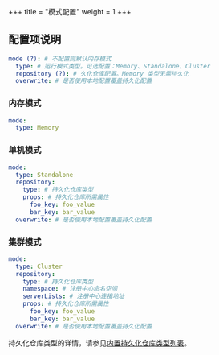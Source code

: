 +++
title = "模式配置"
weight = 1
+++

## 配置项说明

```yaml
mode (?): # 不配置则默认内存模式
  type: # 运行模式类型。可选配置：Memory、Standalone、Cluster
  repository (?): # 久化仓库配置。Memory 类型无需持久化
  overwrite: # 是否使用本地配置覆盖持久化配置
```

### 内存模式

```yaml
mode:
  type: Memory
```

### 单机模式

```yaml
mode:
  type: Standalone
  repository:
    type: # 持久化仓库类型
    props: # 持久化仓库所需属性
      foo_key: foo_value
      bar_key: bar_value
  overwrite: # 是否使用本地配置覆盖持久化配置
```

### 集群模式

```yaml
mode:
  type: Cluster
  repository:
    type: # 持久化仓库类型
    namespace: # 注册中心命名空间
    serverLists: # 注册中心连接地址
    props: # 持久化仓库所需属性
      foo_key: foo_value
      bar_key: bar_value
  overwrite: # 是否使用本地配置覆盖持久化配置
```

持久化仓库类型的详情，请参见[内置持久化仓库类型列表](/cn/user-manual/shardingsphere-jdbc/builtin-algorithm/metadata-repository/)。
